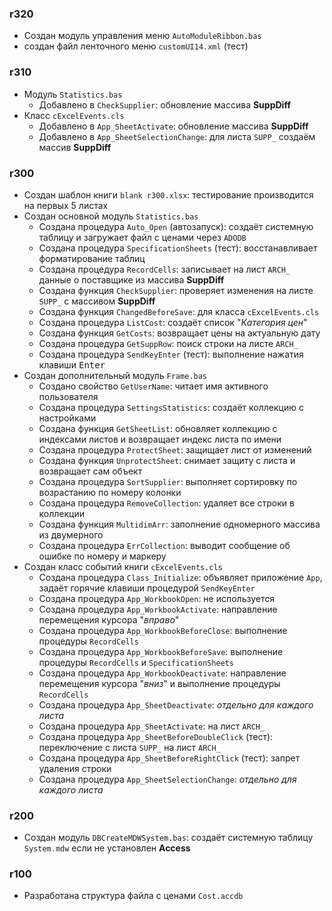 ﻿### r320

- Создан модуль управления меню `AutoModuleRibbon.bas`
- создан файл ленточного меню `customUI14.xml` (тест)

### r310

- Модуль `Statistics.bas`
	- Добавлено в `CheckSupplier`: обновление массива **SuppDiff**
- Класс `cExcelEvents.cls`
	- Добавлено в `App_SheetActivate`: обновление массива **SuppDiff**
	- Добавлено в `App_SheetSelectionChange`: для листа `SUPP_` создаём массив **SuppDiff**

### r300

- Создан шаблон книги `blank r300.xlsx`: тестирование производится на первых 5 листах
- Создан основной модуль `Statistics.bas`
	- Создана процедура `Auto_Open` (автозапуск): создаёт системную таблицу и загружает файл с ценами через `ADODB`
	- Создана процедура `SpecificationSheets` (тест): восстанавливает форматирование таблиц
	- Создана процедура `RecordCells`: записывает на лист `ARCH_` данные о поставщике из массива **SuppDiff**
	- Создана функция `CheckSupplier`: проверяет изменения на листе `SUPP_` с массивом **SuppDiff**
	- Создана функция `ChangedBeforeSave`: для класса `cExcelEvents.cls`
	- Создана процедура `ListCost`: создаёт список "*Категория цен*"
	- Создана функция `GetCosts`: возвращает цены на актуальную дату
	- Создана процедура `GetSuppRow`: поиск строки на листе `ARCH_`
	- Создана процедура `SendKeyEnter` (тест): выполнение нажатия клавиши <kbd>Enter</kbd>
- Создан дополнительный модуль `Frame.bas`
	- Создано свойство `GetUserName`: читает имя активного пользователя
	- Создана процедура `SettingsStatistics`: создаёт коллекцию с настройками
	- Создана функция `GetSheetList`: обновляет коллекцию с индексами листов и возвращает индекс листа по имени
	- Создана процедура `ProtectSheet`: защищает лист от изменений
	- Создана функция `UnprotectSheet`: снимает защиту с листа и возвращает сам объект
	- Создана процедура `SortSupplier`: выполняет сортировку по возрастанию по номеру колонки
	- Создана процедура `RemoveCollection`: удаляет все строки в коллекции
	- Создана функция `MultidimArr`: заполнение одномерного массива из двумерного
	- Создана процедура `ErrCollection`: выводит сообщение об ошибке по номеру и маркеру
- Создан класс событий книги `cExcelEvents.cls`
	- Создана процедура `Class_Initialize`: объявляет приложение `App`, задаёт горячие клавиши процедурой `SendKeyEnter`
	- Создана процедура `App_WorkbookOpen`: не используется
	- Создана процедура `App_WorkbookActivate`: направление перемещения курсора "*вправо*"
	- Создана процедура `App_WorkbookBeforeClose`: выполнение процедуры `RecordCells`
	- Создана процедура `App_WorkbookBeforeSave`: выполнение процедуры `RecordCells` и `SpecificationSheets`
	- Создана процедура `App_WorkbookDeactivate`: направление перемещения курсора "*вниз*" и выполнение процедуры `RecordCells`
	- Создана процедура `App_SheetDeactivate`: *отдельно для каждого листа*
	- Создана процедура `App_SheetActivate`: на лист `ARCH_`
	- Создана процедура `App_SheetBeforeDoubleClick` (тест): переключение с листа `SUPP_` на лист `ARCH_`
	- Создана процедура `App_SheetBeforeRightClick` (тест): запрет удаления строки
	- Создана процедура `App_SheetSelectionChange`: *отдельно для каждого листа*

### r200

- Создан модуль `DBCreateMDWSystem.bas`: создаёт системную таблицу `System.mdw` если не установлен **Access**

### r100

- Разработана структура файла с ценами `Cost.accdb`